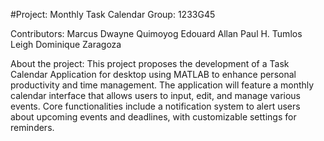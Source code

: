 #Project: Monthly Task Calendar
Group: 1233G45

Contributors:
Marcus Dwayne Quimoyog
Edouard Allan Paul H. Tumlos
Leigh Dominique Zaragoza

About the project:
This project proposes the development of a Task Calendar Application for desktop using MATLAB to enhance personal productivity and time management. The application will feature a monthly calendar interface that allows users to input, edit, and manage various events. Core functionalities include a notification system to alert users about upcoming events and deadlines, with customizable settings for reminders.
